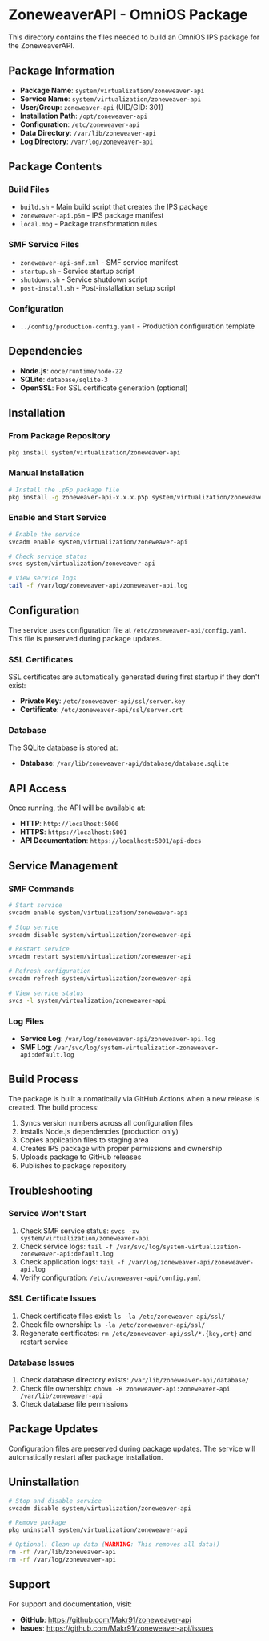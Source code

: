 # ZoneweaverAPI - OmniOS Package

This directory contains the files needed to build an OmniOS IPS package for the ZoneweaverAPI.

## Package Information

- **Package Name**: `system/virtualization/zoneweaver-api`
- **Service Name**: `system/virtualization/zoneweaver-api`
- **User/Group**: `zoneweaver-api` (UID/GID: 301)
- **Installation Path**: `/opt/zoneweaver-api`
- **Configuration**: `/etc/zoneweaver-api`
- **Data Directory**: `/var/lib/zoneweaver-api`
- **Log Directory**: `/var/log/zoneweaver-api`

## Package Contents

### Build Files
- `build.sh` - Main build script that creates the IPS package
- `zoneweaver-api.p5m` - IPS package manifest
- `local.mog` - Package transformation rules

### SMF Service Files
- `zoneweaver-api-smf.xml` - SMF service manifest
- `startup.sh` - Service startup script
- `shutdown.sh` - Service shutdown script
- `post-install.sh` - Post-installation setup script

### Configuration
- `../config/production-config.yaml` - Production configuration template

## Dependencies

- **Node.js**: `ooce/runtime/node-22`
- **SQLite**: `database/sqlite-3`
- **OpenSSL**: For SSL certificate generation (optional)

## Installation

### From Package Repository
```bash
pkg install system/virtualization/zoneweaver-api
```

### Manual Installation
```bash
# Install the .p5p package file
pkg install -g zoneweaver-api-x.x.x.p5p system/virtualization/zoneweaver-api
```

### Enable and Start Service
```bash
# Enable the service
svcadm enable system/virtualization/zoneweaver-api

# Check service status
svcs system/virtualization/zoneweaver-api

# View service logs
tail -f /var/log/zoneweaver-api/zoneweaver-api.log
```

## Configuration

The service uses configuration file at `/etc/zoneweaver-api/config.yaml`. This file is preserved during package updates.

### SSL Certificates

SSL certificates are automatically generated during first startup if they don't exist:
- **Private Key**: `/etc/zoneweaver-api/ssl/server.key`
- **Certificate**: `/etc/zoneweaver-api/ssl/server.crt`

### Database

The SQLite database is stored at:
- **Database**: `/var/lib/zoneweaver-api/database/database.sqlite`

## API Access

Once running, the API will be available at:
- **HTTP**: `http://localhost:5000`
- **HTTPS**: `https://localhost:5001`
- **API Documentation**: `https://localhost:5001/api-docs`

## Service Management

### SMF Commands
```bash
# Start service
svcadm enable system/virtualization/zoneweaver-api

# Stop service
svcadm disable system/virtualization/zoneweaver-api

# Restart service
svcadm restart system/virtualization/zoneweaver-api

# Refresh configuration
svcadm refresh system/virtualization/zoneweaver-api

# View service status
svcs -l system/virtualization/zoneweaver-api
```

### Log Files
- **Service Log**: `/var/log/zoneweaver-api/zoneweaver-api.log`
- **SMF Log**: `/var/svc/log/system-virtualization-zoneweaver-api:default.log`

## Build Process

The package is built automatically via GitHub Actions when a new release is created. The build process:

1. Syncs version numbers across all configuration files
2. Installs Node.js dependencies (production only)
3. Copies application files to staging area
4. Creates IPS package with proper permissions and ownership
5. Uploads package to GitHub releases
6. Publishes to package repository

## Troubleshooting

### Service Won't Start
1. Check SMF service status: `svcs -xv system/virtualization/zoneweaver-api`
2. Check service logs: `tail -f /var/svc/log/system-virtualization-zoneweaver-api:default.log`
3. Check application logs: `tail -f /var/log/zoneweaver-api/zoneweaver-api.log`
4. Verify configuration: `/etc/zoneweaver-api/config.yaml`

### SSL Certificate Issues
1. Check certificate files exist: `ls -la /etc/zoneweaver-api/ssl/`
2. Check file ownership: `ls -la /etc/zoneweaver-api/ssl/`
3. Regenerate certificates: `rm /etc/zoneweaver-api/ssl/*.{key,crt}` and restart service

### Database Issues
1. Check database directory exists: `/var/lib/zoneweaver-api/database/`
2. Check file ownership: `chown -R zoneweaver-api:zoneweaver-api /var/lib/zoneweaver-api`
3. Check database file permissions

## Package Updates

Configuration files are preserved during package updates. The service will automatically restart after package installation.

## Uninstallation

```bash
# Stop and disable service
svcadm disable system/virtualization/zoneweaver-api

# Remove package
pkg uninstall system/virtualization/zoneweaver-api

# Optional: Clean up data (WARNING: This removes all data!)
rm -rf /var/lib/zoneweaver-api
rm -rf /var/log/zoneweaver-api
```

## Support

For support and documentation, visit:
- **GitHub**: https://github.com/Makr91/zoneweaver-api
- **Issues**: https://github.com/Makr91/zoneweaver-api/issues
